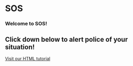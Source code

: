 # SOS
<!DOCTYPE html>
<html>
  <body>
  <h3>Welcome to SOS!</h3>
  <h2>Click down below to alert police of your situation!</h2>
<p><a href="">Visit our HTML tutorial</a></p>
 
</body>
</html>
               
